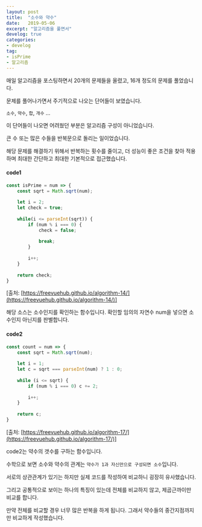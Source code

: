 ```yaml
---
layout: post
title:  "소수와 약수"
date:   2019-05-06
excerpt: "알고리즘을 풀면서"
develog: true
categories:
- develog
tag:
- isPrime
- 알고리즘
---
```


매일 알고리즘을 포스팅하면서 20개의 문제들을 올렸고, 16개 정도의 문제를 풀었습니다.

문제를 풀어나가면서 주기적으로 나오는 단어들이 보였습니다.

`소수`, `약수`, `합`, `개수` ...

이 단어들이 나오면 어려웠던 부분은 알고리즘 구성이 아니었습니다.

큰 수 또는 많은 수들을 반복문으로 돌리는 일이었습니다.

해당 문제를 해결하기 위해서 반복하는 횟수를 줄이고, 더 성능이 좋은 조건을 찾아 적용하며 최대한 간단하고 최대한 기본적으로 접근했습니다.

#### code1
```javascript
const isPrime = num => {
    const sqrt = Math.sqrt(num);
    
    let i = 2;
    let check = true;
    
    while(i <= parseInt(sqrt)) {
        if (num % i === 0) {
            check = false;
            
            break;
        }
        
        i++;
    }
    
    return check;
}
```
[출처: [https://freevuehub.github.io/algorithm-14/](https://freevuehub.github.io/algorithm-14/)]

해당 소스는 소수인지를 확인하는 함수입니다. 확인할 임의의 자연수 num을 넣으면 소수인지 아닌지를 판별합니다.

#### code2
```javascript
const count = num => {
    const sqrt = Math.sqrt(num);
    
    let i = 1;
    let c = sqrt === parseInt(num) ? 1 : 0;
    
    while (i <= sqrt) {
        if (num % i === 0) c += 2;
        
        i++;
    }
    
    return c;
}
```
[출처: [https://freevuehub.github.io/algorithm-17/](https://freevuehub.github.io/algorithm-17/)]

code2는 약수의 갯수를 구하는 함수입니다.

수학으로 보면 소수와 약수의 관계는 `약수가 1과 자신만으로 구성되면 소수`입니다.

서로의 상관관계가 있기는 하지만 실제 코드를 작성하여 비교하니 굉장히 유사했습니다.

그리고 공통적으로 보이는 하나의 특징이 있는데 전체를 비교하지 않고, 제곱근까이만 비교를 합니다.

만약 전체를 비교할 경우 너무 많은 반복을 하게 됩니다. 그래서 약수들의 중간지점까지만 비교하게 작성했습니다.

